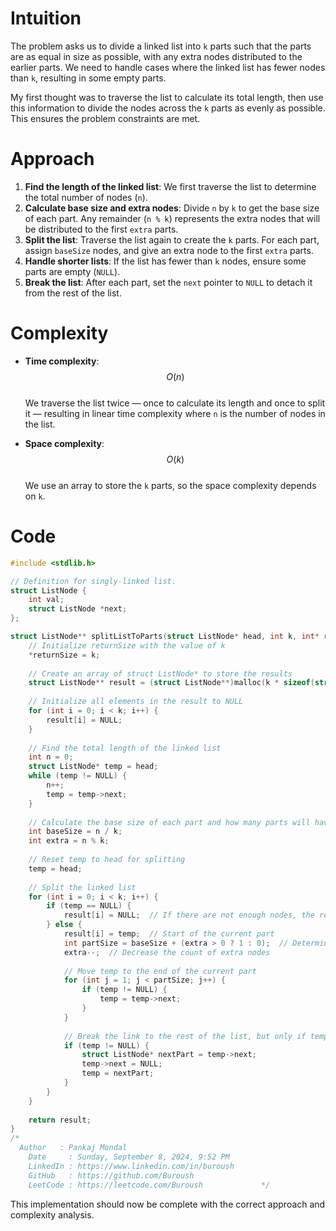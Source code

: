 # Intuition
<!-- Describe your first thoughts on how to solve this problem. -->
The problem asks us to divide a linked list into `k` parts such that the parts are as equal in size as possible, with any extra nodes distributed to the earlier parts. We need to handle cases where the linked list has fewer nodes than `k`, resulting in some empty parts.

My first thought was to traverse the list to calculate its total length, then use this information to divide the nodes across the `k` parts as evenly as possible. This ensures the problem constraints are met.

# Approach
<!-- Describe your approach to solving the problem. -->
1. **Find the length of the linked list**: We first traverse the list to determine the total number of nodes (`n`).
2. **Calculate base size and extra nodes**: Divide `n` by `k` to get the base size of each part. Any remainder (`n % k`) represents the extra nodes that will be distributed to the first `extra` parts.
3. **Split the list**: Traverse the list again to create the `k` parts. For each part, assign `baseSize` nodes, and give an extra node to the first `extra` parts.
4. **Handle shorter lists**: If the list has fewer than `k` nodes, ensure some parts are empty (`NULL`).
5. **Break the list**: After each part, set the `next` pointer to `NULL` to detach it from the rest of the list.

# Complexity
- **Time complexity**:  
   $$O(n)$$  
   We traverse the list twice — once to calculate its length and once to split it — resulting in linear time complexity where `n` is the number of nodes in the list.

- **Space complexity**:  
   $$O(k)$$  
   We use an array to store the `k` parts, so the space complexity depends on `k`.

# Code
```c
#include <stdlib.h>

// Definition for singly-linked list.
struct ListNode {
    int val;
    struct ListNode *next;
};

struct ListNode** splitListToParts(struct ListNode* head, int k, int* returnSize) {
    // Initialize returnSize with the value of k
    *returnSize = k;
    
    // Create an array of struct ListNode* to store the results
    struct ListNode** result = (struct ListNode**)malloc(k * sizeof(struct ListNode*));
    
    // Initialize all elements in the result to NULL
    for (int i = 0; i < k; i++) {
        result[i] = NULL;
    }
    
    // Find the total length of the linked list
    int n = 0;
    struct ListNode* temp = head;
    while (temp != NULL) {
        n++;
        temp = temp->next;
    }
    
    // Calculate the base size of each part and how many parts will have an extra node
    int baseSize = n / k;
    int extra = n % k;
    
    // Reset temp to head for splitting
    temp = head;
    
    // Split the linked list
    for (int i = 0; i < k; i++) {
        if (temp == NULL) {
            result[i] = NULL;  // If there are not enough nodes, the remaining parts are NULL
        } else {
            result[i] = temp;  // Start of the current part
            int partSize = baseSize + (extra > 0 ? 1 : 0);  // Determine the size of the current part
            extra--;  // Decrease the count of extra nodes
            
            // Move temp to the end of the current part
            for (int j = 1; j < partSize; j++) {
                if (temp != NULL) {
                    temp = temp->next;
                }
            }
            
            // Break the link to the rest of the list, but only if temp is not NULL
            if (temp != NULL) {
                struct ListNode* nextPart = temp->next;
                temp->next = NULL;
                temp = nextPart;
            }
        }
    }
    
    return result;
}
/*
  Author   : Pankaj Mondal
	Date     : Sunday, September 8, 2024, 9:52 PM
	LinkedIn : https://www.linkedin.com/in/buroush
	GitHub   : https://github.com/Buroush
	LeetCode : https://leetcode.com/Buroush        		*/
```

This implementation should now be complete with the correct approach and complexity analysis.
